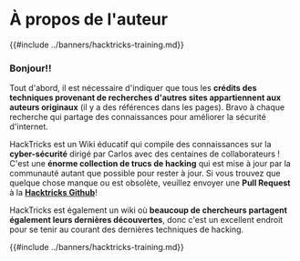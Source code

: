 # À propos de l'auteur

{{#include ../banners/hacktricks-training.md}}

### Bonjour!!

Tout d'abord, il est nécessaire d'indiquer que tous les **crédits des techniques provenant de recherches d'autres sites appartiennent aux auteurs originaux** (il y a des références dans les pages). Bravo à chaque recherche qui partage des connaissances pour améliorer la sécurité d'internet.

HackTricks est un Wiki éducatif qui compile des connaissances sur la **cyber-sécurité** dirigé par Carlos avec des centaines de collaborateurs ! C'est une **énorme collection de trucs de hacking** qui est mise à jour par la communauté autant que possible pour rester à jour. Si vous trouvez que quelque chose manque ou est obsolète, veuillez envoyer une **Pull Request** à la [**Hacktricks Github**](https://github.com/carlospolop/hacktricks)!

HackTricks est également un wiki où **beaucoup de chercheurs partagent également leurs dernières découvertes**, donc c'est un excellent endroit pour se tenir au courant des dernières techniques de hacking.

{{#include ../banners/hacktricks-training.md}}
